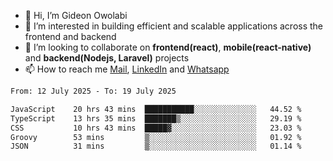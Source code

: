 - 👋 Hi, I’m Gideon Owolabi
- 👀 I’m interested in building efficient and scalable applications across the frontend and backend
- 💞️ I’m looking to collaborate on <b>frontend(react)</b>, <b>mobile(react-native)</b> and <b>backend(Nodejs, Laravel)</b> projects
- 📫 How to reach me <a href="mailto:gideoniyin2021@gmail.com">Mail</a>, <a href="https://www.linkedin.com/in/gideon-owolabi-9b667a232/">LinkedIn</a> and <a href="https://wa.me/2348055377085">Whatsapp</a>

<!---
gude1/gude1 is a ✨ special ✨ repository because its `README.md` (this file) appears on your GitHub profile.
You can click the Preview link to take a look at your changes.
--->

<!--START_SECTION:waka-->

```txt
From: 12 July 2025 - To: 19 July 2025

JavaScript    20 hrs 43 mins  ███████████░░░░░░░░░░░░░░   44.52 %
TypeScript    13 hrs 35 mins  ███████▒░░░░░░░░░░░░░░░░░   29.19 %
CSS           10 hrs 43 mins  █████▓░░░░░░░░░░░░░░░░░░░   23.03 %
Groovy        53 mins         ▒░░░░░░░░░░░░░░░░░░░░░░░░   01.92 %
JSON          31 mins         ▒░░░░░░░░░░░░░░░░░░░░░░░░   01.14 %
```

<!--END_SECTION:waka-->
